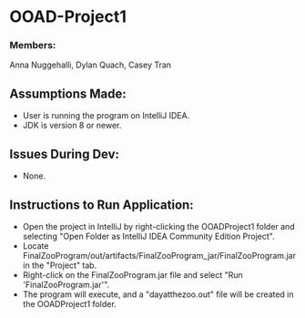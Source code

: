 # OOAD-Project1

### Members:
Anna Nuggehalli, Dylan Quach, Casey Tran

## Assumptions Made:
- User is running the program on IntelliJ IDEA.
- JDK is version 8 or newer.

## Issues During Dev:
- None.
## Instructions to Run Application:
- Open the project in IntelliJ by right-clicking the OOADProject1 folder and selecting "Open Folder as IntelliJ IDEA Community Edition Project".
- Locate FinalZooProgram/out/artifacts/FinalZooProgram_jar/FinalZooProgram.jar in the "Project" tab.
- Right-click on the FinalZooProgram.jar file and select "Run 'FinalZooProgram.jar'".
- The program will execute, and a "dayatthezoo.out" file will be created in the OOADProject1 folder.